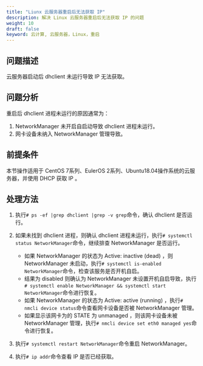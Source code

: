 ```yaml
---
title: "Liunx 云服务器重启后无法获取 IP"
description: 解决 Linux 云服务器重启后无法获取 IP 的问题
weight: 10
draft: false
keyword: 云计算, 云服务器，Linux，重启
---
```


## 问题描述

云服务器启动后 dhclient 未运行导致 IP 无法获取。

## 问题分析

重启后 dhclient 进程未运行的原因通常为：

1. NetworkManager 未开启自启动导致 dhclient 进程未运行。
2. 网卡设备未纳入 NetworkManager 管理导致。

## 前提条件

本节操作适用于 CentOS 7系列、EulerOS 2系列、Ubuntu18.04操作系统的云服务器，并使用 DHCP 获取 IP 。

## 处理方法

1. 执行`# ps -ef |grep dhclient |grep -v grep`命令，确认 dhclient 是否运行。
2. 如果未找到 dhclient 进程，则确认 dhclient 进程未运行，执行`# systemctl status NetworkManager`命令，继续排查 NetworkManager 是否运行。
   - 如果 NetworkManager 的状态为 Active: inactive (dead) ，则 NetworkManager 未启动，执行`# systemctl is-enabled NetworkManager`命令，检查该服务是否开机自启。
   - 结果为 disabled 则确认为 NetworkManager 未设置开机自启导致，执行`# systemctl enable NetworkManager && systemctl start NetworkManager`命令进行恢复。
   - 如果 NetworkManager 的状态为 Active: active (running) ，执行`# nmcli device status`命令查看网卡设备是否被 NetworkManager 管理。
   - 如果显示该网卡为的 STATE 为 unmanaged ，则该网卡设备未被 NetworkManager 管理，执行`# nmcli device set eth0 managed yes`命令进行恢复。

3. 执行`# systemctl restart NetworkManager`命令重启 NetworkManager。
4. 执行`# ip addr`命令查看 IP 是否已经获取。